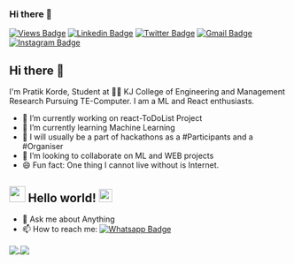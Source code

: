 ### Hi there 👋

<!--
**SmitDeshmukh/SmitDeshmukh** is a ✨ _special_ ✨ repository because its `README.md` (this file) appears on your GitHub profile.

Here are some ideas to get you started:

- 🔭 I’m currently working on ...
- 🌱 I’m currently learning ...
- 👯 I’m looking to collaborate on ...
- 🤔 I’m looking for help with ...
- 💬 Ask me about ...
- 📫 How to reach me: ...
- 😄 Pronouns: ...
- ⚡ Fun fact: ...
-->
[![Views Badge](https://komarev.com/ghpvc/?username=pkpratik1998&label=Views&color=blue&style=plastic)](https://github.com/pkpratik1998)
 [![Linkedin Badge](https://img.shields.io/badge/-pkpratik1998-blue?style=flat-square&logo=Linkedin&logoColor=white&link=https://www.linkedin.com/in/pkpratik1998/)](https://www.linkedin.com/in/pkpratik1998/) [![Twitter Badge](https://img.shields.io/badge/-@Pratikkorde1998-1ca0f1?style=flat-square&labelColor=1ca0f1&logo=twitter&logoColor=white&link=https://twitter.com/Pratikkorde1998)](https://twitter.com/Pratikkorde1998)
[![Gmail Badge](https://img.shields.io/badge/-pkpratik1998@gmail.com-c14438?style=flat-square&logo=Gmail&logoColor=white&link=mailto:pkpratik1998@gmail.com)](mailto:pkpratik1998@gmail.com)
 [![Instagram Badge](https://img.shields.io/badge/-@pratik__korde-f58529?style=flat-square&labelColor=dd2a7b&logo=Instagram&logoColor=white&link=https://www.instagram.com/pratik_korde/)](https://www.instagram.com/pratik_korde/)
## Hi there 👋
  I'm Pratik Korde, Student at 👨‍💻 KJ College of Engineering and Management Research Pursuing TE-Computer.  I am a ML and React enthusiasts.


- 🔭 I’m currently working on react-ToDoList Project
- 🌱 I’m currently learning Machine Learning
- 🤔 I will usually be a part of hackathons as a #Participants and a #Organiser
- 👯 I’m looking to collaborate on ML and WEB projects
- 😄 Fun fact: One thing I cannot live without is Internet.

## <img src="https://github.com/TheDudeThatCode/TheDudeThatCode/blob/master/Assets/Hi.gif" width="29px"> Hello world!&nbsp;<img src="https://github.com/TheDudeThatCode/TheDudeThatCode/blob/master/Assets/Earth.gif" width="24px">

- 💬 Ask me about Anything
- 📫 How to reach me:  [![Whatsapp Badge](https://img.shields.io/badge/-Pratik_Korde-25d366?style=flat-square&labelColor=25d366&logo=whatsapp&logoColor=white&link=https://wa.me/919503575705)](https://wa.me/919503575705)

<a href="https://github.com/SmitDeshmukh">
  <img align="center" src="https://github-readme-stats.vercel.app/api/top-langs/?username=pkpratik1998&theme=dark&hide_langs_below=1" />
</a>
<a href="https://github.com/SmitDeshmukh">
<img align="center" src="https://github-readme-stats.vercel.app/api?username=pkpratik1998&&show_icons=true&title_color=ffffff&icon_color=bb2acf&text_color=daf7dc&bg_color=151515">
</a>

